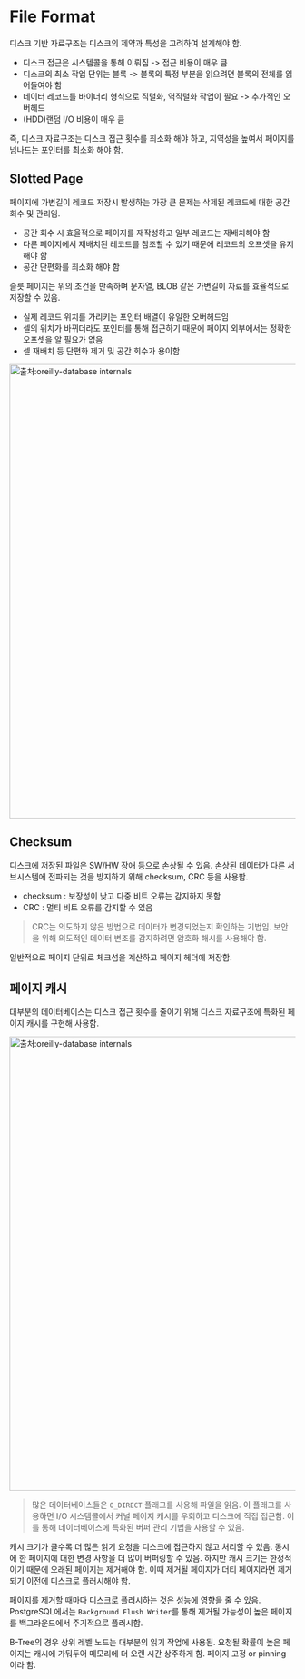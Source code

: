# File Format

디스크 기반 자료구조는 디스크의 제약과 특성을 고려하여 설계해야 함.

- 디스크 접근은 시스템콜을 통해 이뤄짐 -> 접근 비용이 매우 큼
- 디스크의 최소 작업 단위는 블록 -> 블록의 특정 부분을 읽으려면 블록의 전체를 읽어들여야 함
- 데이터 레코드를 바이너리 형식으로 직렬화, 역직렬화 작업이 필요 -> 추가적인 오버헤드
- (HDD)랜덤 I/O 비용이 매우 큼

즉, 디스크 자료구조는 디스크 접근 횟수를 최소화 해야 하고, 지역성을 높여서 페이지를 넘나드는 포인터를 최소화 해야 함.

## Slotted Page

페이지에 가변길이 레코드 저장시 발생하는 가장 큰 문제는 삭제된 레코드에 대한 공간 회수 및 관리임. 

- 공간 회수 시 효율적으로 페이지를 재작성하고 일부 레코드는 재배치해야 함
- 다른 페이지에서 재배치된 레코드를 참조할 수 있기 때문에 레코드의 오프셋을 유지해야 함
- 공간 단편화를 최소화 해야 함

슬릇 페이지는 위의 조건을 만족하며 문자열, BLOB 같은 가변길이 자료를 효율적으로 저장할 수 있음.

- 실제 레코드 위치를 가리키는 포인터 배열이 유일한 오버헤드임
- 셀의 위치가 바뀌더라도 포인터를 통해 접근하기 때문에 페이지 외부에서는 정확한 오프셋을 알 필요가 없음
- 셀 재배치 등 단편화 제거 및 공간 회수가 용이함

<img width="800" alt="출처:oreilly-database internals" src="https://user-images.githubusercontent.com/44857109/215307087-8aa2349a-a54f-4d4f-922c-ee2c48423fde.png">

## Checksum 

디스크에 저장된 파일은 SW/HW 장애 등으로 손상될 수 있음. 손상된 데이터가 다른 서브시스템에 전파되는 것을 방지하기 위해 checksum, CRC 등을 사용함.

- checksum : 보장성이 낮고 다중 비트 오류는 감지하지 못함
- CRC : 멀티 비트 오류를 감지할 수 있음

> CRC는 의도하지 않은 방법으로 데이터가 변경되었는지 확인하는 기법임. 보안을 위해 의도적인 데이터 변조를 감지하려면 암호화 해시를 사용해야 함.

일반적으로 페이지 단위로 체크섬을 계산하고 페이지 헤더에 저장함.

## 페이지 캐시

대부분의 데이터베이스는 디스크 접근 횟수를 줄이기 위해 디스크 자료구조에 특화된 페이지 캐시를 구현해 사용함.

<img width="800" alt="출처:oreilly-database internals" src="https://user-images.githubusercontent.com/44857109/215310650-c91fc4b0-7818-49d2-886c-48f182f2bf92.png">

> 많은 데이터베이스들은 `O_DIRECT` 플래그를 사용해 파일을 읽음. 이 플래그를 사용하면 I/O 시스템콜에서 커널 페이지 캐시를 우회하고 디스크에 직접 접근함. 이를 통해 데이터베이스에 특화된 버퍼 관리 기법을 사용할 수 있음.

캐시 크기가 클수록 더 많은 읽기 요청을 디스크에 접근하지 않고 처리할 수 있음. 동시에 한 페이지에 대한 변경 사항을 더 많이 버퍼링할 수 있음. 하지만 캐시 크기는 한정적이기 때문에 오래된 페이지는 제거해야 함. 이때 제거될 페이지가 더티 페이지라면 제거되기 이전에 디스크로 플러시해야 함.

페이지를 제거할 때마다 디스크로 플러시하는 것은 성능에 영향을 줄 수 있음. PostgreSQL에서는 `Background Flush Writer`를 통해 제거될 가능성이 높은 페이지를 백그라운드에서 주기적으로 플러시함.

B-Tree의 경우 상위 레벨 노드는 대부분의 읽기 작업에 사용됨. 요청될 확률이 높은 페이지는 캐시에 가둬두어 메모리에 더 오랜 시간 상주하게 함. 페이지 고정 or pinning 이라 함.